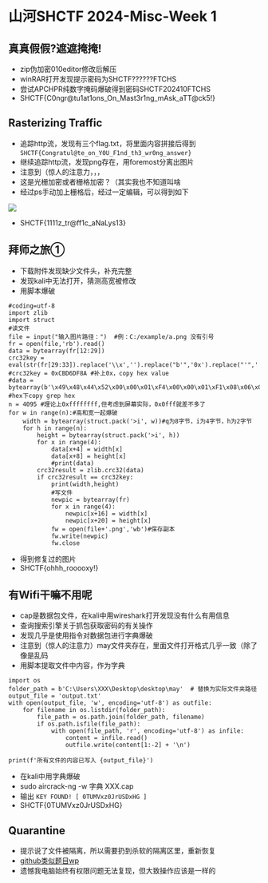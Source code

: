 # 山河SHCTF 2024-Misc-Week 1


## 真真假假?遮遮掩掩!

* zip伪加密010editor修改后解压
* winRAR打开发现提示密码为SHCTF??????FTCHS
* 尝试APCHPR纯数字掩码爆破得到密码SHCTF202410FTCHS
* SHCTF{C0ngr@tu1at1ons_On_Mast3r1ng_mAsk_aTT@ck5!}

## Rasterizing Traffic

* 追踪http流，发现有三个flag.txt，将里面内容拼接后得到 `SHCTF{Congratul@te_on_Y0U_F1nd_th3_wr0ng_answer}`
* 继续追踪http流，发现png存在，用foremost分离出图片
* 注意到（惊人的注意力，，，
* 这是光栅加密或者栅格加密？（其实我也不知道叫啥
* 经过ps手动加上栅格后，经过一定编辑，可以得到如下

![](https://seandictionary.top/wp-content/uploads/2024/10/flag.png)

* SHCTF{1111z_tr@ff1c_aNaLys13}

## 拜师之旅①

* 下载附件发现缺少文件头，补充完整
* 发现kali中无法打开，猜测高宽被修改
* 用脚本爆破

```
#coding=utf-8
import zlib
import struct
#读文件
file = input("输入图片路径：")  #例：C:/example/a.png 没有引号
fr = open(file,'rb').read()
data = bytearray(fr[12:29])
crc32key = eval(str(fr[29:33]).replace('\\x','').replace("b'",'0x').replace("'",''))
#crc32key = 0xCBD6DF8A #补上0x，copy hex value
#data = bytearray(b'\x49\x48\x44\x52\x00\x00\x01\xF4\x00\x00\x01\xF1\x08\x06\x00\x00\x00')  #hex下copy grep hex
n = 4095 #理论上0xffffffff,但考虑到屏幕实际，0x0fff就差不多了
for w in range(n):#高和宽一起爆破
    width = bytearray(struct.pack('>i', w))#q为8字节，i为4字节，h为2字节
    for h in range(n):
        height = bytearray(struct.pack('>i', h))
        for x in range(4):
            data[x+4] = width[x]
            data[x+8] = height[x]
            #print(data)
        crc32result = zlib.crc32(data)
        if crc32result == crc32key:
            print(width,height)
            #写文件
            newpic = bytearray(fr)
            for x in range(4):
                newpic[x+16] = width[x]
                newpic[x+20] = height[x]
            fw = open(file+'.png','wb')#保存副本
            fw.write(newpic)
            fw.close
```

* 得到修复过的图片
* SHCTF{ohhh_rooooxy!}

## 有Wifi干嘛不用呢

* cap是数据包文件，在kali中用wireshark打开发现没有什么有用信息
* 查询搜索引擎关于抓包获取密码的有关操作
* 发现几乎是使用指令对数据包进行字典爆破
* 注意到（惊人的注意力）may文件夹存在，里面文件打开格式几乎一致（除了像是乱码
* 用脚本提取文件中内容，作为字典

```
import os
folder_path = b'C:\Users\XXX\Desktop\desktop\may'  # 替换为实际文件夹路径
output_file = 'output.txt'
with open(output_file, 'w', encoding='utf-8') as outfile:
    for filename in os.listdir(folder_path):
        file_path = os.path.join(folder_path, filename)
        if os.path.isfile(file_path):
            with open(file_path, 'r', encoding='utf-8') as infile:
                content = infile.read()
                outfile.write(content[1:-2] + '\n')

print(f'所有文件的内容已写入 {output_file}')
```

* 在kali中用字典爆破
* sudo aircrack-ng -w 字典 XXX.cap
* 输出 `KEY FOUND! [ 0TUMVxz0JrUSDxHG ]`
* SHCTF{0TUMVxz0JrUSDxHG}

## Quarantine

* 提示说了文件被隔离，所以需要扔到杀软的隔离区里，重新恢复
* [github类似题目wp](https://github.com/OpenDocCN/flygon-ctf-wiki/blob/a8566684f010cf7f1eb9d579b0af26d97b2e3942/docs/BugkuCTF-%E9%83%A8%E5%88%86%E9%A2%98%E8%A7%A3(%E4%B8%80)_z.volcano%E7%9A%84%E5%8D%9A%E5%AE%A2-CSDN%E5%8D%9A%E5%AE%A2_bugkuctf.md?plain=1#L1610)
* 遗憾我电脑始终有权限问题无法复现，但大致操作应该是一样的
